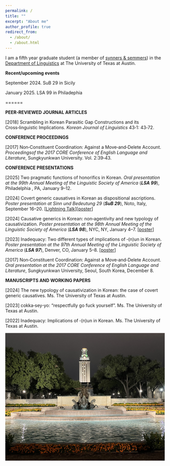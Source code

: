 ```yaml
---
permalink: /
title: ""
excerpt: "About me"
author_profile: true
redirect_from: 
  - /about/
  - /about.html
---
```

I am a fifth year graduate student (a member of [synners & semmers](https://sites.utexas.edu/synsem/)) in the [Department of Linguistics](https://liberalarts.utexas.edu/linguistics/) at The University of Texas at Austin. 

**Recent/upcoming events**

September 2024. SuB 29 in Sicily

January 2025. LSA 99 in Philadephia

======


**PEER‑REVIEWED JOURNAL ARTICLES**

[2018] Scrambling in Korean Parasitic Gap Constructions and its Cross‑linguistic Implications. _Korean Journal
of Linguistics_ 43‑1: 43‑72.

**CONFERENCE PROCEEDINGS**

[2017] Non‑Constituent Coordination: Against a Move‑and‑Delete Account. _Proceedingsof the 2017 CORE
Conference of English Language and Literature_, Sungkyunkwan University. Vol. 2:39‑43.

**CONFERENCE PRESENTATIONS**

[2025] Two pragmatic functions of honorifics in Korean. _Oral presentation at the 99th Annual Meeting of the
Linguistic Society of America_ (**_LSA 99_**), Philadelphia , PA, January 9–12.

[2024] Covert generic causatives in Korean as dispositional ascriptions. _Poster presentation at Sinn und
Bedeutung 29_ (**_SuB 29_**), Noto, Italy, September 16–20. [[Lightning Talk](https://park-seyeon.github.io/files/sub2024-lightning-1.pdf)][[poster](https://park-seyeon.github.io/files/subposter2024.pdf)]

[2024] Causative generics in Korean: non‑agentivity and new typology of causativization. _Poster presentation
at the 98th Annual Meeting of the Linguistic Society of America_ (**_LSA 98_**), NYC, NY, January 4–7. [[poster](https://park-seyeon.github.io/files/lsaposter2024-1.pdf)]

[2023] Inadequacy: Two different types of implications of ‑(n)un in Korean. _Poster presentation at the 97th
Annual Meeting of the Linguistic Society of America_ (**_LSA 97_**), Denver, CO, January 5–8. [[poster](https://park-seyeon.github.io/files/lsaposter2023-1.pdf)]

[2017] Non‑Constituent Coordination: Against a Move‑and‑Delete Account. _Oral presentation at the 2017
CORE Conference of English Language and Literature_, Sungkyunkwan University, Seoul, South Korea, December 8.

**MANUSCRIPTS AND WORKING PAPERS**

[2024] The new typology of causativization in Korean: the case of covert generic causatives. Ms. The University of
Texas at Austin.

[2023] cokka‑sey‑yo: “respectfully go fuck yourself”. Ms. The University of Texas at Austin.

[2022] Inadequacy: Implications of ‑(n)un in Korean. Ms. The University of Texas at Austin.


![UT Tower](/images/uttower.jpg)

